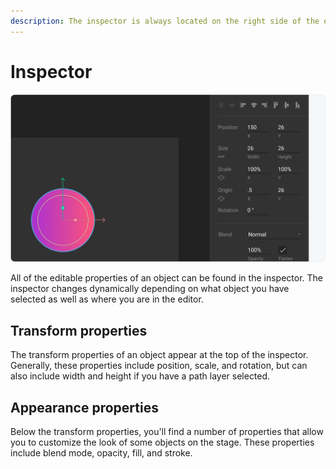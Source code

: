 ```yaml
---
description: The inspector is always located on the right side of the editor.
---
```


# Inspector

![](../../../.gitbook/assets/inspector%20%282%29%20%281%29.png)

All of the editable properties of an object can be found in the inspector. The inspector changes dynamically depending on what object you have selected as well as where you are in the editor. 

## Transform properties

The transform properties of an object appear at the top of the inspector. Generally, these properties include position, scale, and rotation, but can also include width and height if you have a path layer selected.

## Appearance properties

Below the transform properties, you'll find a number of properties that allow you to customize the look of some objects on the stage. These properties include blend mode, opacity, fill, and stroke.

